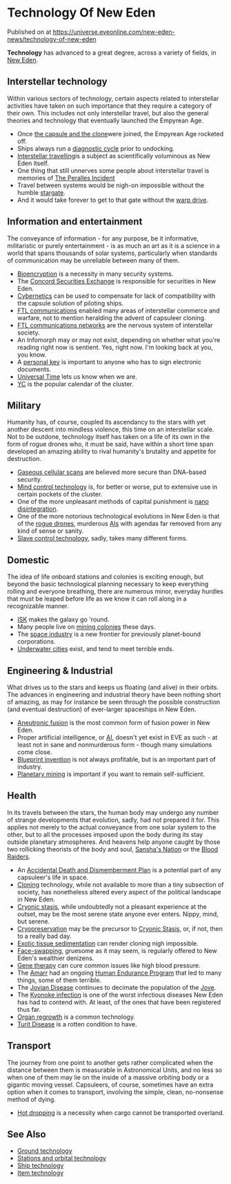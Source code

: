 # Technology Of New Eden
Published on  at https://universe.eveonline.com/new-eden-news/technology-of-new-eden

**Technology** has advanced to a great degree, across a variety of fields, in [New Eden](5m9PDmbyzmRXdP1vvQETRk).

Interstellar technology
-----------------------
Within various sectors of technology, certain aspects related to interstellar activities have taken on such importance that they require a category of their own. This includes not only interstellar travel, but also the general theories and technology that eventually launched the Empyrean Age.

-   Once [the capsule and the clone](2klMsyfd5quK05XnGL9wNB)were joined, the Empyrean Age rocketed off.
-   Ships always run a [diagnostic cycle](4zlbp0W3U9FCkz1JWwrdyi) prior to undocking.
-   [Interstellar travelling](1u0PE6hhhvdHlflIDkfHYz)is a subject as scientifically voluminous as New Eden itself.
-   One thing that still unnerves some people about interstellar travel is memories of [The Peralles Incident](6SytFJ4A1pbZlTTJJF7fIC)
-   Travel between systems would be nigh-on impossible without the humble [stargate](416pCzXGIwn2Tt7feZYSpk).
-   And it would take forever to get to that gate without the [warp drive](7o1BhmhKqoA32WfmkW8Yqt).

Information and entertainment
-----------------------------

The conveyance of information - for any purpose, be it informative, militaristic or purely entertainment - is as much an art as it is a science in a world that spans thousands of solar systems, particularly when standards of communication may be unreliable between many of them.

-   [Bioencryption](6Tw4Dg0SbZ33nPCE9SSI7c) is a necessity in many security systems.
-   The [Concord Securities Exchange](concord-securities-exchange) is responsible for securities in New Eden.
-   [Cybernetics](6gvL4Ytgm3vJN7gvP6akTd) can be used to compensate for lack of compatibility with the capsule solution of piloting ships.
-   [FTL communications](ftl-communications) enabled many areas of interstellar commerce and warfare, not to mention heralding the advent of capsuleer cloning.
-   [FTL communications networks](slULqrFiu06fLmeraX1QL) are the nervous system of interstellar society.
-   An Infomorph may or may not exist, depending on whether what you're reading right now is sentient. Yes, right now. I'm looking back at you, you know.
-   A [personal key](5ZmyTpcwGwa1C4ZRuiOlld) is important to anyone who has to sign electronic documents.
-   [Universal Time](2cJeP2eBHll85PfjQlTtHt) lets us know when we are.
-   [YC](3W1QrSgN3n4gn5AWMhLyqH) is the popular calendar of the cluster.

Military
--------

Humanity has, of course, coupled its ascendancy to the stars with yet another descent into mindless violence, this time on an interstellar scale. Not to be outdone, technology itself has taken on a life of its own in the form of rogue drones who, it must be said, have within a short time span developed an amazing ability to rival humanity's brutality and appetite for destruction.

-   [Gaseous cellular scans](34FYBphQGxhW94jnK1zqGW) are believed more secure than DNA-based security.
-   [Mind control technology](mind-control) is, for better or worse, put to extensive use in certain pockets of the cluster.
-   One of the more unpleasant methods of capital punishment is [nano disintegration](0ripBPKg878BFgiMRUEDO).
-   One of the more notorious technological evolutions in New Eden is that of the [rogue drones](3Krc0xwkty10ryEG5apWhG), murderous [AIs](67UaJpJzvXXlhQc8a0GnWR) with agendas far removed from any kind of sense or sanity.
-   [Slave control technology](slavery#methods-of-control), sadly, takes many different forms.

Domestic
--------

The idea of life onboard stations and colonies is exciting enough, but beyond the basic technological planning necessary to keep everything rolling and everyone breathing, there are numerous minor, everyday hurdles that must be leaped before life as we know it can roll along in a recognizable manner.

-   [ISK](hfCLozQstZEJTuLUMIbBE) makes the galaxy go 'round.
-   Many people live on [mining colonies](6NQhah6uyVb1Bzg0ifUe5N) these days.
-   The [space industry](7gOCxO2hNg0CEml5TIz4ta) is a new frontier for previously planet-bound corporations.
-   [Underwater cities](iPOJ3rI5MCUlvDiZDb65V) exist, and tend to meet terrible ends.

Engineering & Industrial
------------------------

What drives us to the stars and keeps us floating (and alive) in their orbits. The advances in engineering and industrial theory have been nothing short of amazing, as may for instance be seen through the possible construction (and eventual destruction) of ever-larger spaceships in New Eden.

-   [Aneutronic fusion](50ccQDKYOFOFmw0RqFCRmR) is the most common form of fusion power in New Eden.
-   Proper artificial intelligence, or [AI](67UaJpJzvXXlhQc8a0GnWR), doesn't yet exist in EVE as such - at least not in sane and nonmurderous form - though many simulations come close.
-   [Blueprint invention](3HMv46ruxiZWFm68PZJR9p) is not always profitable, but is an important part of industry.
-   [Planetary mining](4QFOCbh5OqTjLoKSZZ7y1) is important if you want to remain self-sufficient.

Health
------

In its travels between the stars, the human body may undergo any number of strange developments that evolution, sadly, had not prepared it for. This applies not merely to the actual conveyance from one solar system to the other, but to all the processes imposed upon the body during its stay outside planetary atmospheres. And heavens help anyone caught by those two rollicking theorists of the body and soul, [Sansha's Nation](53mEByew2BMbNSMcjG7Ky7) or the [Blood Raiders](5XT8Q1GltCOnkxDY3O3MQ6).

-   An [Accidental Death and Dismemberment Plan](43sJPh1Mobs2GBLqB607Be) is a potential part of any capsuleer's life in space.
-   [Cloning](5y5CUyA9h4xXY40dInhn3o) technology, while not available to more than a tiny subsection of society, has nonetheless altered every aspect of the political landscape in New Eden.
-   [Cryonic stasis](3JbAbU0M7HPiAdm6mGTKQ8), while undoubtedly not a pleasant experience at the outset, may be the most serene state anyone ever enters. Nippy, mind, but serene.
-   [Cryopreservation](7BF7vZ7qnXecyOK0spBAxA) may be the precursor to [Cryonic Stasis](3JbAbU0M7HPiAdm6mGTKQ8), or, if not, then to a really bad day.
-   [Exotic tissue sedimentation](4Kbfagrjm54S5Gg26t3tb7) can render cloning nigh impossible.
-   [Face-swapping](4OVv2l5wpw0mh2pvDdFKSv), gruesome as it may seem, is regularly offered to New Eden's wealthier denizens.
-   [Gene therapy](5u55971Gz2YlftghbBOAhT) can cure common issues like high blood pressure.
-   The [Amarr](6BPFRy27fN4LnYlIyzvEwo) had an ongoing [Human Endurance Program](2Ijih7JBtPV2Su3EBanFvK) that led to many things, some of them terrible.
-   The [Jovian Disease](23mdEc1035XOWRcmorPJYf) continues to decimate the population of the [Jove](6xoRWydZHCG4nplVmqXV9G).
-   The [Kyonoke infection](jtDWUr5fCO6CeM1IRBcR8) is one of the worst infectious diseases New Eden has had to contend with. At least, of the ones that have been registered thus far.
-   [Organ regrowth](k8vxVgv8dIUDBU2HXcOkS) is a common technology.
-   [Turit Disease](2LXEY1A6kPnM8YTm9dzcHk) is a rotten condition
    to have.

Transport
---------

The journey from one point to another gets rather complicated when the distance between them is measurable in Astronomical Units, and no less so when one of them may lie on the inside of a massive orbiting body or a gigantic moving vessel. Capsuleers, of course, sometimes have an extra option when it comes to transport, involving the simple, clean, no-nonsense method of dying.

-   [Hot dropping](hot-dropping) is a necessity when cargo cannot be transported overland.

See Also
--------

-   [Ground technology](ground-technology)
-   [Stations and orbital technology](2qtjPWHmmUS1ochdVGMFx1)
-   [Ship technology](48m1MzBSlszXi5as24fECM)
-   [Item technology](1atx3NGYkl3oP5JiEa1ShQ)
